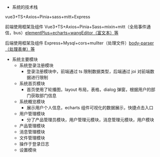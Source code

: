 - 系统的技术栈

vue3+TS+Axios+Pinia+sass+mitt+Express

前端使用框架及组件 Vue3+TS+Axios+Pinia+Sass+mixin+mitt（全局事件通信，bus）[elementPlus+echarts+wangEditor（富文本）等](https://www.notion.so/elementPlus-echarts-wangEditor-e68669902d3240beb1af7160a7268ee3?pvs=21)

后端使用框架及组件 Express+Mysql+cors+mullter（处理文件）[body-parser（处理表单）等](https://www.notion.so/body-parser-8a1d4e9c80d7436388e65168cdf5ac45?pvs=21)

- 系统主要模块
  - 系统登录注册模块
    - 登录注册模块中，前端通过 ts 限制数据类型，后端通过 joi 对前端数据进行限制
  - 系统首页模块
    - 首页使用了轮播图，layout 布局，表格，dialog 弹窗，根据用户的部门获取部门信息
  - 系统概览模块
    - 展示用户个人信息，echarts 组件可视化的数据展示，快捷点击入口
  - 用户管理模块
    - 分了产品管理员模块，用户管理元模块，消息管理元模块，用户模块
  - 产品管理模块
  - 消息管理模块
  - 文件管理模块
  - 操作于登录日志
  - 设置模块
